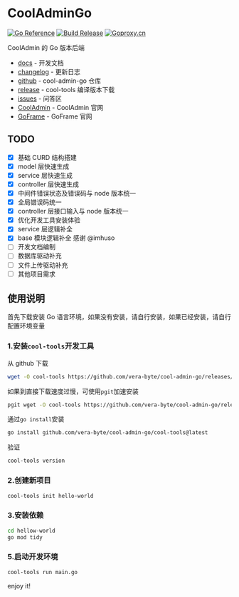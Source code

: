 # CoolAdminGo

[![Go Reference](https://pkg.go.dev/badge/github.com/vera-byte/cool-admin-go.svg)](https://pkg.go.dev/github.com/vera-byte/cool-admin-go)
[![Build Release](https://github.com/vera-byte/cool-admin-go/actions/workflows/release.yml/badge.svg)](https://github.com/vera-byte/cool-admin-go/actions/workflows/release.yml)
[![Goproxy.cn](https://goproxy.cn/stats/github.com/vera-byte/cool-admin-go/badges/download-count.svg)](https://goproxy.cn)

CoolAdmin 的 Go 版本后端

- [docs](https://cool-team-official.github.io/cool-admin-go/) - 开发文档
- [changelog](docs/changelog.md) - 更新日志
- [github](https://github.com/vera-byte/cool-admin-go) - cool-admin-go 仓库
- [release](https://github.com/vera-byte/cool-admin-go/releases) - cool-tools 编译版本下载
- [issues](https://github.com/vera-byte/cool-admin-go/issues) - 问答区
- [CoolAdmin](https://cool-js.com) - CoolAdmin 官网
- [GoFrame](https://goframe.org) - GoFrame 官网

## TODO

- [x] 基础 CURD 结构搭建
- [x] model 层快速生成
- [x] service 层快速生成
- [x] controller 层快速生成
- [x] 中间件错误状态及错误码与 node 版本统一
- [x] 全局错误码统一
- [x] controller 层接口输入与 node 版本统一
- [x] 优化开发工具安装体验
- [x] service 层逻辑补全
- [x] base 模块逻辑补全 感谢 @imhuso
- [ ] 开发文档编制
- [ ] 数据库驱动补充
- [ ] 文件上传驱动补充
- [ ] 其他项目需求

## 使用说明

首先下载安装 Go 语言环境，如果没有安装，请自行安装，如果已经安装，请自行配置环境变量

### 1.安装`cool-tools`开发工具

从 github 下载

```bash
wget -O cool-tools https://github.com/vera-byte/cool-admin-go/releases/latest/download/cool-tools_$(go env GOOS)_$(go env GOARCH) && chmod +x cool-tools && ./cool-tools install  && rm ./cool-tools
```

如果到直接下载速度过慢，可使用`pgit`加速安装

```bash
pgit wget -O cool-tools https://github.com/vera-byte/cool-admin-go/releases/latest/download/cool-tools_$(go env GOOS)_$(go env GOARCH) && chmod +x cool-tools && ./cool-tools install  && rm ./cool-tools
```

通过`go install`安装

```bash
go install github.com/vera-byte/cool-admin-go/cool-tools@latest
```

验证

```bash
cool-tools version
```

### 2.创建新项目

```bash
cool-tools init hello-world
```

### 3.安装依赖

```bash
cd hellow-world
go mod tidy
```

### 5.启动开发环境

```bash
cool-tools run main.go
```

enjoy it!

